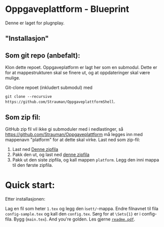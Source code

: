 # Oppgaveplattform - Blueprint
Denne er laget for plugnplay.
## "Installasjon"
## Som git repo (anbefalt):
Klon dette repoet. Oppgaveplatform er lagt her som en submodul. Dette er for at mappestrukturen skal se finere ut, og at oppdateringer skal være mulige.

Git-clone repoet (inkludert submodul) med 

```git clone --recursive https://github.com/Strauman/OppgaveplattformShell```.

## Som zip fil:
GitHub zip fil vil ikke gi submoduler med i nedlastinger, så https://github.com/Strauman/Oppgaveplattform må legges inn med mappenavn "platform" for at dette skal virke.
Last ned som zip-fil:

1) Last ned [Denne zipfila](https://github.com/Strauman/OppgaveplattformShell/archive/master.zip)
2) Pakk den ut, og last ned [denne zipfila](https://github.com/Strauman/Oppgaveplattform/archive/master.zip)
3) Pakk ut den siste zipfila, og kall mappen `platform`. Legg den inni mappa til den første zipfila.

# Quick start:
Etter installasjonen:

Lag en fil som heter `1.tex` og legg den i`sett/`-mappa. Endre filnavnet til fila `config-sample.tex` og kall den `config.tex`. Sørg for at `\Sets{1}` er i config-fila. Bygg (`main.tex`). And you're golden. Les gjerne [`readme.pdf`](https://github.com/Strauman/Oppgaveplattform/blob/master/readme.pdf).


